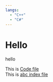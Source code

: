 ```yaml
---
langs: 
  - "C++"
  - "C#"
---
```


# Hello

hello


This is [Code file](~/code.md)  
This is [abc index file](~/abc/index.md)

